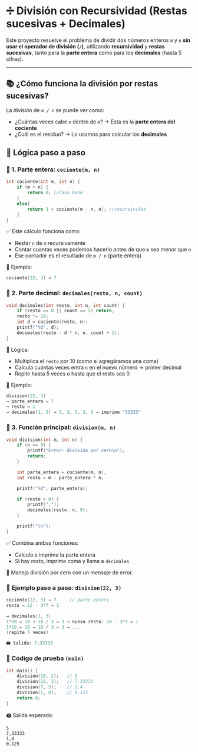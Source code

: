 # ➗ División con Recursividad (Restas sucesivas + Decimales)

Este proyecto resuelve el problema de dividir dos números enteros `m` y `n` **sin usar el operador de división (`/`)**, utilizando **recursividad** y **restas sucesivas**, tanto para la **parte entera** como para los **decimales** (hasta 5 cifras).

---

## 📚 ¿Cómo funciona la división por restas sucesivas?

La división de `m / n` se puede ver como:
- ¿Cuántas veces cabe `n` dentro de `m`? → Esta es la **parte entera del cociente**
- ¿Cuál es el residuo? → Lo usamos para calcular los **decimales**

## 🔧 Lógica paso a paso

### 🔹 1. Parte entera: `cociente(m, n)`

```c
int cociente(int m, int n) {
    if (m < n) {
        return 0; //Caso base
    } 
    else{ 
        return 1 + cociente(m - n, n); //recursividad
    }
}
```

✅ Este cálculo funciona como:
- Restar `n` de `m` recursivamente
- Contar cuantas veces podemos hacerlo antes de que `m` sea menor que `n` 
- Ese contador es el resultado de `m / n` (parte entera)

📌 Ejemplo:
```c
cociente(22, 3) → 7
```

### 🔹 2. Parte decimal: `decimales(resto, n, count)`
```c
void decimales(int resto, int n, int count) {
    if (resto == 0 || count == 5) return;
    resto *= 10;
    int d = cociente(resto, n);
    printf("%d", d);
    decimales(resto - d * n, n, count + 1);
}
```
📍 Lógica:

- Multiplica el `resto` por 10 (como si agregáramos una coma)
- Calcula cuántas veces entra `n` en el nuevo número → primer decimal
- Repite hasta 5 veces o hasta que el resto sea 0

📌 Ejemplo:
```c
division(22, 3)
→ parte_entera = 7
→ resto = 1
→ decimales(1, 3) → 3, 3, 3, 3, 3 → imprime "33333"
```

### 🔹 3. Función principal: `division(m, n)`
```c
void division(int m, int n) {
    if (n == 0) {
        printf("Error: división por cero\n");
        return;
    }

    int parte_entera = cociente(m, n);
    int resto = m - parte_entera * n;

    printf("%d", parte_entera);

    if (resto > 0) {
        printf(",");
        decimales(resto, n, 0);
    }

    printf("\n");
}
```
✅ Combina ambas funciones:

- Calcula e imprime la parte entera
- Si hay resto, imprime coma y llama a `decimales`

🛑 Maneja división por cero con un mensaje de error.

### 🔁 Ejemplo paso a paso: `division(22, 3)`

```c
cociente(22, 3) → 7     // parte entera
resto = 22 - 3*7 = 1

→ decimales(1, 3)
1*10 = 10 → 10 / 3 = 3 → nuevo resto: 10 - 3*3 = 1
1*10 = 10 → 10 / 3 = 3 → ...
(repite 5 veces)

🖨️ Salida: 7,33333
```

### 🧪 Código de prueba `(main)`

```c
int main() {
    division(10, 2);   // 5
    division(22, 3);   // 7,33333
    division(7, 5);    // 1,4
    division(1, 8);    // 0,125
    return 0;
}
```
🖨️ Salida esperada:

```
5
7,33333
1,4
0,125
```